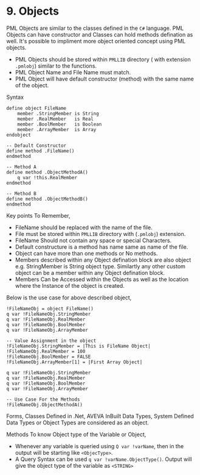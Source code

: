 # 9. Objects

PML Objects are similar to the classes defined in the `C#` language. PML Objects can have constructor and Classes can hold methods defination as well. It's possible to impliment more object oriented concept using PML objects.

- PML Objects should be stored within `PMLLIB` directory ( with extension `.pmlobj`) similar to the functions.
- PML Object Name and File Name must match.
- PML Object will have default constructor (method) with the same name of the object.

Syntax
```
define object FileName
    member .StringMember is String
    member .RealMember   is Real
    member .BoolMember   is Boolean
    member .ArrayMember  is Array
endobject

-- Default Constructor
define method .FileName()
endmethod

-- Method A
define method .ObjectMethodA()
    q var !this.RealMember
endmethod

-- Method B
define method .ObjectMethodB()
endmethod
```

Key points To Remember,
- FileName should be replaced with the name of the file.
- File must be stored within `PMLLIB` directory with (`.pmlobj`) extension.
- FileName Should not contain any space or special Characters.
- Default constructure is a method has name same as name of the file.
- Object can have more than one methods or No methods.
- Members described within any Object defination block are also object e.g. StringMember is String object type. Similartly any other custom object can be a member within any Object defination block.
- Members Can be Accessed within the Objects as well as the location where the Instance of the object is created. 

Below is the use case for above described object,
```
!FileNameObj = object FileName()
q var !FileNameObj.StringMember
q var !FileNameObj.RealMember
q var !FileNameObj.BoolMember
q var !FileNameObj.ArrayMember

-- Value Assignment in the object
!FileNameObj.StringMember = |This is FileName Object|
!FileNameObj.RealMember = 100
!FileNameObj.BoolMember = FALSE
!FileNameObj.ArrayMember[1] = |First Array Object|

q var !FileNameObj.StringMember
q var !FileNameObj.RealMember
q var !FileNameObj.BoolMember
q var !FileNameObj.ArrayMember

-- Use Case For the Methods
!FileNameObj.ObjectMethodA()
```

Forms, Classes Defined in .Net, AVEVA InBuilt Data Types, System Defined Data Types or Object Types are considered as an object.

Methods To know Object type of the Variable or Object,
- Whenever any variable is queried using `Q var !varName`, then in the output will be starting like `<ObjecType>`.
- A Query Syntax can be used `q var !varName.ObjectType()`. Output will give the object type of the variable as `<STRING>` 
